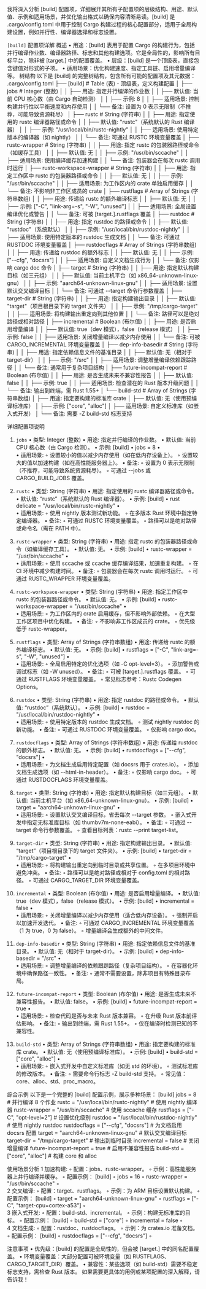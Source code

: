 我将深入分析 [build] 配置项，详细展开其所有子配置项的层级结构、用途、默认值、示例和适用场景，并优化输出格式以确保内容清晰易读。[build] 是 .cargo/config.toml 中用于控制 Cargo 构建过程的核心配置部分，适用于全局构建设置，例如并行性、编译器选择和标志设置。

`[build]` 配置项详解
概述
	•	用途：[build] 表用于配置 Cargo 的构建行为，包括并行编译作业数、编译器路径、标志和其他构建选项。它是全局性的，影响所有目标平台，除非被 [target.] 中的配置覆盖。
	•	层级：[build] 是一个顶级表，直接包含键值对形式的子项。
	•	适用场景：优化构建速度、指定工具链、启用增量编译等。
树结构
以下是 [build] 的完整树结构，包含所有可能的配置项及其元数据：
.cargo/config.toml
├── [build]                                      # Table (表) - 顶级表，定义构建配置
│   ├── jobs                                     # Integer (整数)
│   │   ├── 用途: 指定并行编译的作业数
│   │   ├── 默认值: 当前 CPU 核心数（由 Cargo 自动检测）
│   │   ├── 示例: 8
│   │   ├── 适用场景: 控制构建并行性以平衡速度和内存使用
│   │   └── 备注: 设置为 0 表示无限制（不推荐，可能导致资源耗尽）
│   ├── rustc                                    # String (字符串)
│   │   ├── 用途: 指定使用的 rustc 编译器路径或命令
│   │   ├── 默认值: "rustc"（系统默认的 Rust 编译器）
│   │   ├── 示例: "/usr/local/bin/rustc-nightly"
│   │   ├── 适用场景: 使用特定版本的编译器（如 nightly）
│   │   └── 备注: 可通过 RUSTC 环境变量覆盖
│   ├── rustc-wrapper                            # String (字符串)
│   │   ├── 用途: 指定 rustc 的包装器路径或命令（如缓存工具）
│   │   ├── 默认值: 无
│   │   ├── 示例: "/usr/bin/sccache"
│   │   ├── 适用场景: 使用编译缓存加速构建
│   │   └── 备注: 包装器会在每次 rustc 调用时运行
│   ├── rustc-workspace-wrapper                  # String (字符串)
│   │   ├── 用途: 指定工作区中 rustc 的包装器路径或命令
│   │   ├── 默认值: 无
│   │   ├── 示例: "/usr/bin/sccache"
│   │   ├── 适用场景: 为工作区内的 crate 单独启用缓存
│   │   └── 备注: 不影响非工作区成员的 crate
│   ├── rustflags                                # Array of Strings (字符串数组)
│   │   ├── 用途: 传递给 rustc 的额外编译标志
│   │   ├── 默认值: 无
│   │   ├── 示例: ["-C", "link-arg=-s", "-W", "unused"]
│   │   ├── 适用场景: 全局设置编译优化或警告
│   │   └── 备注: 可被 [target.].rustflags 覆盖
│   ├── rustdoc                                  # String (字符串)
│   │   ├── 用途: 指定 rustdoc 的路径或命令
│   │   ├── 默认值: "rustdoc"（系统默认）
│   │   ├── 示例: "/usr/local/bin/rustdoc-nightly"
│   │   ├── 适用场景: 使用特定版本的 rustdoc 生成文档
│   │   └── 备注: 可通过 RUSTDOC 环境变量覆盖
│   ├── rustdocflags                             # Array of Strings (字符串数组)
│   │   ├── 用途: 传递给 rustdoc 的额外标志
│   │   ├── 默认值: 无
│   │   ├── 示例: ["--cfg", "docsrs"]
│   │   ├── 适用场景: 自定义文档生成行为
│   │   └── 备注: 仅影响 cargo doc 命令
│   ├── target                                   # String (字符串)
│   │   ├── 用途: 指定默认构建目标（如三元组）
│   │   ├── 默认值: 当前主机平台（如 x86_64-unknown-linux-gnu）
│   │   ├── 示例: "aarch64-unknown-linux-gnu"
│   │   ├── 适用场景: 设置默认交叉编译目标
│   │   └── 备注: 可通过 --target 命令行参数覆盖
│   ├── target-dir                               # String (字符串)
│   │   ├── 用途: 指定构建输出目录
│   │   ├── 默认值: "target"（项目根目录下的 target 文件夹）
│   │   ├── 示例: "/tmp/cargo-target"
│   │   ├── 适用场景: 将构建输出重定向到其他位置
│   │   └── 备注: 路径可以是绝对路径或相对路径
│   ├── incremental                              # Boolean (布尔值)
│   │   ├── 用途: 是否启用增量编译
│   │   ├── 默认值: true（dev 模式），false（release 模式）
│   │   ├── 示例: false
│   │   ├── 适用场景: 关闭增量编译以减少内存使用
│   │   └── 备注: 可被 CARGO_INCREMENTAL 环境变量覆盖
│   ├── dep-info-basedir                         # String (字符串)
│   │   ├── 用途: 指定依赖信息文件的基准目录
│   │   ├── 默认值: 无（相对于 target-dir）
│   │   ├── 示例: "/src"
│   │   ├── 适用场景: 调整增量编译依赖跟踪路径
│   │   └── 备注: 通常用于复杂项目结构
│   ├── future-incompat-report                   # Boolean (布尔值)
│   │   ├── 用途: 是否生成未来不兼容性报告
│   │   ├── 默认值: false
│   │   ├── 示例: true
│   │   ├── 适用场景: 检查潜在的 Rust 版本升级问题
│   │   └── 备注: 输出到终端，需 Rust 1.55+
│   └── build-std                                 # Array of Strings (字符串数组)
│       ├── 用途: 指定要构建的标准库 crate
│       ├── 默认值: 无（使用预编译标准库）
│       ├── 示例: ["core", "alloc"]
│       ├── 适用场景: 自定义标准库（如嵌入式开发）
│       └── 备注: 需要 -Z build-std 标志支持

详细配置项说明
1. `jobs`
	•	类型: Integer (整数)
	•	用途: 指定并行编译的作业数。
	•	默认值: 当前 CPU 核心数（由 Cargo 检测）。
	•	示例: [build]
	•	jobs = 8
	•	
	•	适用场景:
	◦	设置较小的值以减少内存使用（如在低内存设备上）。
	◦	设置较大的值以加速构建（如在高性能服务器上）。
	•	备注:
	◦	设置为 0 表示无限制（不推荐，可能导致系统资源耗尽）。
	◦	可通过 --jobs 或 CARGO_BUILD_JOBS 覆盖。

2. `rustc`
	•	类型: String (字符串)
	•	用途: 指定使用的 rustc 编译器路径或命令。
	•	默认值: “rustc”（系统默认的 Rust 编译器）。
	•	示例: [build]
	•	rust delicate = "/usr/local/bin/rustc-nightly"
	•	
	•	适用场景:
	◦	使用 nightly 版本测试新功能。
	◦	在多版本 Rust 环境中指定特定编译器。
	•	备注:
	◦	可通过 RUSTC 环境变量覆盖。
	◦	路径可以是绝对路径或命令名（需在 PATH 中）。

3. `rustc-wrapper`
	•	类型: String (字符串)
	•	用途: 指定 rustc 的包装器路径或命令（如编译缓存工具）。
	•	默认值: 无。
	•	示例: [build]
	•	rustc-wrapper = "/usr/bin/sccache"
	•	
	•	适用场景:
	◦	使用 sccache 或 ccache 缓存编译结果，加速重复构建。
	◦	在 CI 环境中减少构建时间。
	•	备注:
	◦	包装器会在每次 rustc 调用时运行。
	◦	可通过 RUSTC_WRAPPER 环境变量覆盖。

4. `rustc-workspace-wrapper`
	•	类型: String (字符串)
	•	用途: 指定工作区中 rustc 的包装器路径或命令。
	•	默认值: 无。
	•	示例: [build]
	•	rustc-workspace-wrapper = "/usr/bin/sccache"
	•	
	•	适用场景:
	◦	为工作区内的 crate 启用缓存，但不影响外部依赖。
	◦	在大型工作区项目中优化构建。
	•	备注:
	◦	不影响非工作区成员的 crate。
	◦	优先级低于 rustc-wrapper。

5. `rustflags`
	•	类型: Array of Strings (字符串数组)
	•	用途: 传递给 rustc 的额外编译标志。
	•	默认值: 无。
	•	示例: [build]
	•	rustflags = ["-C", "link-arg=-s", "-W", "unused"]
	•	
	•	适用场景:
	◦	全局启用特定的优化选项（如 -C opt-level=3）。
	◦	添加警告或调试标志（如 -W unused）。
	•	备注:
	◦	可被 [target.].rustflags 覆盖。
	◦	可通过 RUSTFLAGS 环境变量覆盖。
	◦	常见标志参考：Rustc Codegen Options。

6. `rustdoc`
	•	类型: String (字符串)
	•	用途: 指定 rustdoc 的路径或命令。
	•	默认值: “rustdoc”（系统默认）。
	•	示例: [build]
	•	rustdoc = "/usr/local/bin/rustdoc-nightly"
	•	
	•	适用场景:
	◦	使用特定版本的 rustdoc 生成文档。
	◦	测试 nightly rustdoc 的新功能。
	•	备注:
	◦	可通过 RUSTDOC 环境变量覆盖。
	◦	仅影响 cargo doc。

7. `rustdocflags`
	•	类型: Array of Strings (字符串数组)
	•	用途: 传递给 rustdoc 的额外标志。
	•	默认值: 无。
	•	示例: [build]
	•	rustdocflags = ["--cfg", "docsrs"]
	•	
	•	适用场景:
	◦	为文档生成启用特定配置（如 docsrs 用于 crates.io）。
	◦	添加文档生成选项（如 --html-in-header）。
	•	备注:
	◦	仅影响 cargo doc。
	◦	可通过 RUSTDOCFLAGS 环境变量覆盖。

8. `target`
	•	类型: String (字符串)
	•	用途: 指定默认构建目标（如三元组）。
	•	默认值: 当前主机平台（如 x86_64-unknown-linux-gnu）。
	•	示例: [build]
	•	target = "aarch64-unknown-linux-gnu"
	•	
	•	适用场景:
	◦	设置默认交叉编译目标，省去每次 --target 参数。
	◦	嵌入式开发中指定无标准库目标（如 thumbv7m-none-eabi）。
	•	备注:
	◦	可通过 --target 命令行参数覆盖。
	◦	查看目标列表：rustc --print target-list。

9. `target-dir`
	•	类型: String (字符串)
	•	用途: 指定构建输出目录。
	•	默认值: “target”（项目根目录下的 target 文件夹）。
	•	示例: [build]
	•	target-dir = "/tmp/cargo-target"
	•	
	•	适用场景:
	◦	将构建输出重定向到临时目录或共享位置。
	◦	在多项目环境中避免冲突。
	•	备注:
	◦	路径可以是绝对路径或相对于 config.toml 的相对路径。
	◦	可通过 CARGO_TARGET_DIR 环境变量覆盖。

10. `incremental`
	•	类型: Boolean (布尔值)
	•	用途: 是否启用增量编译。
	•	默认值: true（dev 模式），false（release 模式）。
	•	示例: [build]
	•	incremental = false
	•	
	•	适用场景:
	◦	关闭增量编译以减少内存使用（适合低内存设备）。
	◦	强制开启以加速开发迭代。
	•	备注:
	◦	可通过 CARGO_INCREMENTAL 环境变量覆盖（1 为 true，0 为 false）。
	◦	增量编译会生成额外的中间文件。

11. `dep-info-basedir`
	•	类型: String (字符串)
	•	用途: 指定依赖信息文件的基准目录。
	•	默认值: 无（相对于 target-dir）。
	•	示例: [build]
	•	dep-info-basedir = "/src"
	•	
	•	适用场景:
	◦	调整增量编译的依赖跟踪路径（复杂项目结构）。
	◦	在容器化环境中确保路径一致性。
	•	备注:
	◦	通常不需要设置，除非项目有特殊目录布局。

12. `future-incompat-report`
	•	类型: Boolean (布尔值)
	•	用途: 是否生成未来不兼容性报告。
	•	默认值: false。
	•	示例: [build]
	•	future-incompat-report = true
	•	
	•	适用场景:
	◦	检查代码是否与未来 Rust 版本兼容。
	◦	在升级 Rust 版本前评估影响。
	•	备注:
	◦	输出到终端，需 Rust 1.55+。
	◦	仅在编译时检测已知的不兼容性。

13. `build-std`
	•	类型: Array of Strings (字符串数组)
	•	用途: 指定要构建的标准库 crate。
	•	默认值: 无（使用预编译标准库）。
	•	示例: [build]
	•	build-std = ["core", "alloc"]
	•	
	•	适用场景:
	◦	嵌入式开发中自定义标准库（如无 std 的环境）。
	◦	测试标准库的修改版本。
	•	备注:
	◦	需要命令行标志 -Z build-std 支持。
	◦	常见值：core、alloc、std、proc_macro。

综合示例
以下是一个完整的 [build] 配置示例，展示多种场景：
[build]
jobs = 8                          # 并行编译 8 个作业
rustc = "/usr/local/bin/rustc-nightly"  # 使用 nightly 编译器
rustc-wrapper = "/usr/bin/sccache"      # 使用 sccache 缓存
rustflags = ["-C", "opt-level=2"]       # 设置优化级别
rustdoc = "/usr/local/bin/rustdoc-nightly"  # 使用 nightly rustdoc
rustdocflags = ["--cfg", "docsrs"]      # 为文档启用 docsrs 配置
target = "aarch64-unknown-linux-gnu"    # 默认交叉编译目标
target-dir = "/tmp/cargo-target"        # 输出到临时目录
incremental = false                     # 关闭增量编译
future-incompat-report = true           # 启用不兼容性报告
build-std = ["core", "alloc"]           # 构建 core 和 alloc

使用场景分析
	1	加速构建:
	◦	配置：jobs、rustc-wrapper。
	◦	示例：高性能服务器上并行编译并缓存。
	◦	配置示例： [build]
	◦	jobs = 16
	◦	rustc-wrapper = "/usr/bin/sccache"
	◦	
	2	交叉编译:
	◦	配置：target、rustflags。
	◦	示例：为 ARM 目标设置默认构建。
	◦	配置示例： [build]
	◦	target = "aarch64-unknown-linux-gnu"
	◦	rustflags = ["-C", "target-cpu=cortex-a53"]
	◦	
	3	嵌入式开发:
	◦	配置：build-std、incremental。
	◦	示例：构建无标准库的目标。
	◦	配置示例： [build]
	◦	build-std = ["core"]
	◦	incremental = false
	◦	
	4	文档生成:
	◦	配置：rustdoc、rustdocflags。
	◦	示例：为 crates.io 准备文档。
	◦	配置示例： [build]
	◦	rustdocflags = ["--cfg", "docsrs"]
	◦	

注意事项
	•	优先级：[build] 的配置是全局性的，但会被 [target.] 中的同名配置覆盖。
	•	环境变量覆盖：大部分配置可被环境变量（如 RUSTFLAGS、CARGO_TARGET_DIR）覆盖。
	•	兼容性：某些选项（如 build-std）需要不稳定标志支持，需检查 Rust 版本。
如果需要更具体的用例或某项配置的深入解释，请告诉我！

